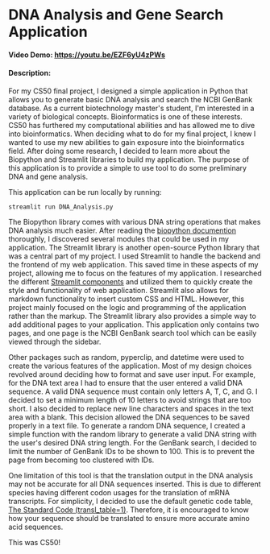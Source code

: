 # DNA Analysis and Gene Search Application
#### Video Demo:  https://youtu.be/EZF6yU4zPWs
#### Description:
For my CS50 final project, I designed a simple application in Python that allows you to generate basic DNA analysis and search the NCBI GenBank database.
As a current biotechnology master's student, I'm interested in a variety of biological concepts. Bioinformatics is one of these interests. CS50 has furthered my computational abilities and has allowed me to dive into bioinformatics. When deciding what to do for my final project, I knew I wanted to use my new abilities to gain exposure into the bioinformatics field. After doing some research, I decided to learn more about the Biopython and Streamlit libraries to build my application. The purpose of this application is to provide a simple to use tool to do some preliminary DNA and gene analysis.

This application can be run locally by running:

```console
streamlit run DNA_Analysis.py
```

The Biopython library comes with various DNA string operations that makes DNA analysis much easier. After reading the [biopython documention](https://biopython.org/wiki/Documentation) thoroughly, I discovered several modules that could be used in my application. The Streamlit library is another open-source Python library that was a central part of my project. I used Streamlit to handle the backend and the frontend of my web application. This saved time in these aspects of my project, allowing me to focus on the features of my application. I researched the different [Streamlit components](https://docs.streamlit.io/) and utilized them to quickly create the style and functionality of web application. Streamlit also allows for markdown functionality to insert custom CSS and HTML. However, this project mainly focused on the logic and programming of the application rather than the markup. The Streamlit library also provides a simple way to add additional pages to your application. This application only contains two pages, and one page is the NCBI GenBank search tool which can be easily viewed through the sidebar.

Other packages such as random, pyperclip, and datetime were used to create the various features of the application. Most of my design choices revolved around deciding how to format and save user input. For example, for the DNA text area I had to ensure that the user entered a valid DNA sequence. A valid DNA sequence must contain only letters A, T, C, and G. I decided to set a minimum length of 10 letters to avoid strings that are too short. I also decided to replace new line characters and spaces in the text area with a blank. This decision allowed the DNA sequences to be saved properly in a text file. To generate a random DNA sequence, I created a simple function with the random library to generate a valid DNA string with the user's desired DNA string length. For the GenBank search, I decided to limit the number of GenBank IDs to be shown to 100. This is to prevent the page from becoming too clustered with IDs.

One limitation of this tool is that the translation output in the DNA analysis may not be accurate for all DNA sequences inserted. This is due to different species having different codon usages for the translation of mRNA transcripts. For simplicity, I decided to use the default genetic code table, [The Standard Code (transl_table=1)](https://www.ncbi.nlm.nih.gov/Taxonomy/Utils/wprintgc.cgi). Therefore, it is encouraged to know how your sequence should be translated to ensure more accurate amino acid sequences.

This was CS50!

